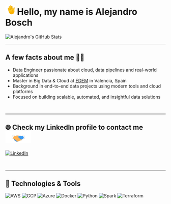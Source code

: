 # <img src=".images/hola.gif" width="30px"> Hello, my name is **Alejandro Bosch**

![Alejandro's GitHub Stats](https://github-readme-stats.vercel.app/api?username=Alejbc27&show_icons=true&theme=default)

---

## A few facts about me 👨‍💻

- Data Engineer passionate about cloud, data pipelines and real-world applications  
- Master in Big Data & Cloud at [EDEM](https://edem.eu/master-big-data-analytics/) in Valencia, Spain  
- Background in end-to-end data projects using modern tools and cloud platforms  
- Focused on building scalable, automated, and insightful data solutions  

<br>

---

## 🌐 Check my LinkedIn profile to contact me <img src=".images/handshake.gif" width ="80">

[<img alt="LinkedIn" width="80px" src="https://img.icons8.com/color/48/linkedin.png" />](https://www.linkedin.com/in/alejandroboschcervera/)

<br>

---

## 🧰 Technologies & Tools

<p align="left">
  <img src="https://img.icons8.com/color/48/000000/amazon-web-services.png" alt="AWS" width="40" />
  <img src="https://img.icons8.com/color/48/000000/google-cloud.png" alt="GCP" width="40" />
  <img src="https://upload.wikimedia.org/wikipedia/commons/a/a8/Microsoft_Azure_Logo.svg" alt="Azure" width="40" />
  <img src="https://img.icons8.com/color/48/000000/docker.png" alt="Docker" width="40" />
  <img src="https://img.icons8.com/color/48/000000/python--v1.png" alt="Python" width="40" />
  <img src="https://upload.wikimedia.org/wikipedia/commons/f/f3/Apache_Spark_logo.svg" alt="Spark" width="80" />
  <img src="https://www.vectorlogo.zone/logos/terraformio/terraformio-icon.svg" alt="Terraform" width="40" />
</p>

<br>
